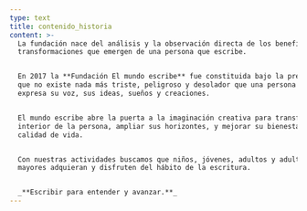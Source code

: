 ```yaml
---
type: text
title: contenido_historia
content: >-
  La fundación nace del análisis y la observación directa de los beneficios y
  transformaciones que emergen de una persona que escribe.


  En 2017 la **Fundación El mundo escribe** fue constituida bajo la premisa de
  que no existe nada más triste, peligroso y desolador que una persona que no
  expresa su voz, sus ideas, sueños y creaciones.


  El mundo escribe abre la puerta a la imaginación creativa para transformar el
  interior de la persona, ampliar sus horizontes, y mejorar su bienestar y
  calidad de vida. 


  Con nuestras actividades buscamos que niños, jóvenes, adultos y adultos
  mayores adquieran y disfruten del hábito de la escritura.


  _**Escribir para entender y avanzar.**_
---
```


